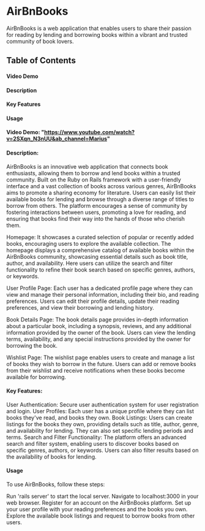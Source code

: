 # AirBnBooks
AirBnBooks is a web application that enables users to share their passion for reading by lending and borrowing books within a vibrant and trusted community of book lovers.

## Table of Contents
#### Video Demo
#### Description
#### Key Features
#### Usage

#### Video Demo:  "https://www.youtube.com/watch?v=2SXqn_N3nUU&ab_channel=Marius"

#### Description:
AirBnBooks is an innovative web application that connects book enthusiasts, allowing them to borrow and lend books within a trusted community. Built on the Ruby on Rails framework with a user-friendly interface and a vast collection of books across various genres, AirBnBooks aims to promote a sharing economy for literature. Users can easily list their available books for lending and browse through a diverse range of titles to borrow from others. The platform encourages a sense of community by fostering interactions between users, promoting a love for reading, and ensuring that books find their way into the hands of those who cherish them.

Homepage:
It showcases a curated selection of popular or recently added books, encouraging users to explore the available collection. The homepage displays a comprehensive catalog of available books within the AirBnBooks community, showcasing essential details such as book title, author, and availability. Here users can utilize the search and filter functionality to refine their book search based on specific genres, authors, or keywords.

User Profile Page:
Each user has a dedicated profile page where they can view and manage their personal information, including their bio, and reading preferences.
Users can edit their profile details, update their reading preferences, and view their borrowing and lending history.

Book Details Page:
The book details page provides in-depth information about a particular book, including a synopsis, reviews, and any additional information provided by the owner of the book.
Users can view the lending terms, availability, and any special instructions provided by the owner for borrowing the book.

Wishlist Page:
The wishlist page enables users to create and manage a list of books they wish to borrow in the future. Users can add or remove books from their wishlist and receive notifications when these books become available for borrowing.

#### Key Features:
User Authentication: Secure user authentication system for user registration and login.
User Profiles: Each user has a unique profile where they can list books they've read, and books they own.
Book Listings: Users can create listings for the books they own, providing details such as title, author, genre, and availability for lending. They can also set specific lending periods and terms.
Search and Filter Functionality: The platform offers an advanced search and filter system, enabling users to discover books based on specific genres, authors, or keywords. Users can also filter results based on the availability of books for lending.

#### Usage
To use AirBnBooks, follow these steps:

Run 'rails server' to start the local server.
Navigate to localhost:3000 in your web browser.
Register for an account on the AirBnBooks platform.
Set up your user profile with your reading preferences and the books you own.
Explore the available book listings and request to borrow books from other users.
